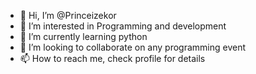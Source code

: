 - 👋 Hi, I’m @Princeizekor
- 👀 I’m interested in Programming and development 
- 🌱 I’m currently learning python
- 💞️ I’m looking to collaborate on any programming event 
- 📫 How to reach me, check profile for details 

<!---
Princeizekor/Princeizekor is a ✨ special ✨ repository because its `README.md` (this file) appears on your GitHub profile.
You can click the Preview link to take a look at your changes.
--->
